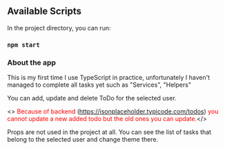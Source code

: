 ## Available Scripts

In the project directory, you can run:

### `npm start`

### About the app

This is my first time I use TypeScript in practice, unfortunately I haven't managed to complete all tasks yet such as "Services", "Helpers"

You can add, update and delete ToDo for the selected user. 

<><font color="red"> Because of backend </font> (https://jsonplaceholder.typicode.com/todos) <font color="red"> you cannot update a new added todo but the old ones you can update.</font></>

Props are not used in the project at all. You can see the list of tasks that belong to the selected user and change theme there.
